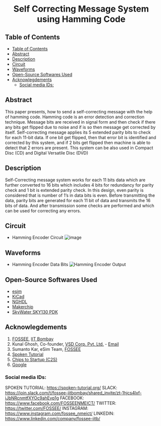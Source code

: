 <h1 align="center"> Self Correcting Message System<br>using Hamming Code </h1>

## Table of Contents
<!-- START doctoc generated TOC please keep comment here to allow auto update -->
<!-- DON'T EDIT THIS SECTION, INSTEAD RE-RUN doctoc TO UPDATE -->

- [Table of Contents](#table-of-contents)
- [Abstract](#abstract)
- [Description](#description)
- [Circuit](#circuit)
- [Waveforms](#waveforms)
- [Open-Source Softwares Used](#open-source-softwares-used)
- [Acknowlegdements](#acknowlegdements)
  - [Social media IDs:](#social-media-ids)

<!-- END doctoc generated TOC please keep comment here to allow auto update -->

## Abstract
This paper presents, how to send a self-correcting
message with the help of hamming code. Hamming code is
an error detection and correction technique. Message bits
are received in signal form and then check if there any bits
get flipped due to noise and if is so then message get
corrected by itself. Self-correcting message applies its 5
extended parity bits to check for each 11-bit data. If one bit
get flipped, then that error bit is identified and corrected by
this system, and if 2 bits get flipped then machine is able to
detect that 2 errors are present. This system can be also used
in Compact Disc (CD) and Digital Versatile Disc (DVD)

## Description
Self-Correcting message system works for each 11
bits data which are further converted to 16 bits
which includes 4 bits for redundancy for parity
check and 1 bit is extended parity check. In this
design, even parity is considered that is number of
1’s in data bits is even. Before transmitting the data,
parity bits are generated for each 11 bit of data and
transmits the 16 bits of data. And after transmission
some checks are performed and which can be used
for correcting any errors.

## Circuit
* Hamming Encoder Circuit
![image](https://user-images.githubusercontent.com/66154908/194748814-c8b815d2-48fe-4598-82af-caf49ff48464.png)



## Waveforms

* Hamming Encoder Data Bits
![Hamming Encoder Output](https://user-images.githubusercontent.com/66154908/194748906-7bcb3f5d-7ddc-4167-a585-4aab6b26c9b3.jpg)


## Open-Source Softwares Used
* [esim](https://esim.fossee.in/downloads)
* [KiCad](https://www.kicad.org/)
* [NGHDL](https://github.com/fossee/nghdl/)
* [Makerchip](https://www.makerchip.com/)
* [SkyWater SKY130 PDK](https://skywater-pdk.rtfd.io/)

## Acknowlegdements
1. [FOSSEE](https://fossee.in/), [IIT Bombay](http://iitb.ac.in/)
2. Kunal Ghosh, Co-founder, [VSD Corp. Pvt. Ltd.](https://www.vlsisystemdesign.com/) - [Email](kunalpghosh@gmail.com)
3. Sumanto Kar, eSim Team, [FOSSEE](https://fossee.in/)
4. [Spoken Tutorial](https://spoken-tutorial.org/)
5. [Chips to Startup (C2S)](https://www.c2s.gov.in/)
6. [Google](https://www.google.co.in/)

### Social media IDs:
SPOKEN TUTORIAL: https://spoken-tutorial.org/
SLACK: https://join.slack.com/t/fossee-iitbombay/shared_invite/zt-1hjcs4lxf-iJbNRcnmtfXYOc9ahEvp1g
FACEBOOK: https://www.facebook.com/FOSSEENMEICT/
TWITTER: https://twitter.com/FOSSEE/
INSTAGRAM: https://www.instagram.com/fossee_nmeict/
LINKEDIN: https://www.linkedin.com/company/fossee-iitb/